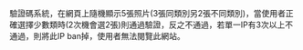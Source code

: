 驗證碼系統，在網頁上隨機顯示5張照片(3張同類別另2張不同類別)，當使用者正確選擇少數類時(2次機會選2張)則通過驗證，反之不通過，若單一IP有3次以上不通過，則將此IP ban掉，使用者無法閱覽此網站。